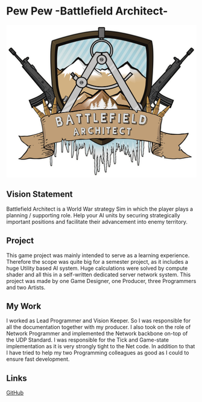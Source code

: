 # Pew Pew -Battlefield Architect-

![LOGO](res/BattlefieldArchitect.png)

## Vision Statement

Battlefield Architect is a World War strategy Sim in which the player plays a planning / supporting role. Help your AI units by securing strategically important positions and facilitate their advancement into enemy territory.

## Project

This game project was mainly intended to serve as a learning experience. Therefore the scope was quite big for a semester project, as it includes a huge Utility based AI system. Huge calculations were solved by compute shader and all this in a self-written dedicated server network system. This project was made by one Game Designer, one Producer, three Programmers and two Artists.

## My Work

I worked as Lead Programmer and Vision Keeper. So I was responsible for all the documentation together with my producer. I also took on the role of Network Programmer and implemented the Network backbone on-top of the UDP Standard.
I was responsible for the Tick and Game-state implementation as it is very strongly tight to the Net code. In addition to that I have tried to help my two Programming colleagues as good as I could to ensure fast development.

## Links

[GitHub](https://github.com/Assertores/PewPew-BattlefieldArchitect-)

